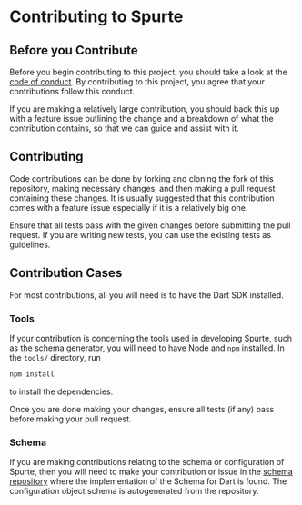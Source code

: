 # Contributing to Spurte

## Before you Contribute
Before you begin contributing to this project, you should take a look at the [code of conduct](./CODE_OF_CONDUCT.md). By contributing to this project, you agree that your contributions follow this conduct.

If you are making a relatively large contribution, you should back this up with a feature issue outlining the change and a breakdown of what the contribution contains, so that we can guide and assist with it.

## Contributing
Code contributions can be done by forking and cloning the fork of this repository, making necessary changes, and then making a pull request containing these changes. It is usually suggested that this contribution comes with a feature issue especially if it is a relatively big one.

Ensure that all tests pass with the given changes before submitting the pull request. If you are writing new tests, you can use the existing tests as guidelines.

## Contribution Cases
For most contributions, all you will need is to have the Dart SDK installed.

### Tools 
If your contribution is concerning the tools used in developing Spurte, such as the schema generator, you will need to have Node and `npm` installed. In the `tools/` directory, run 

```bash
npm install
```

to install the dependencies.

Once you are done making your changes, ensure all tests (if any) pass before making your pull request.

### Schema
If you are making contributions relating to the schema or configuration of Spurte, then you will need to make your contribution or issue in the [schema repository](https://github.com/spurte/schema) where the implementation of the Schema for Dart is found. The configuration object schema is autogenerated from the repository.